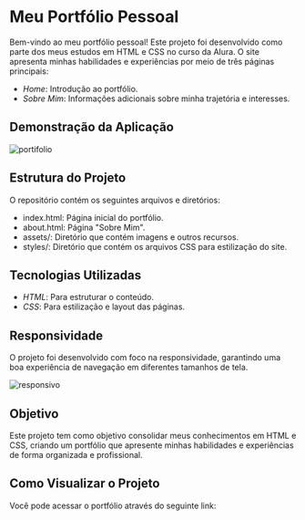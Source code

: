 # Meu Portfólio Pessoal

Bem-vindo ao meu portfólio pessoal! Este projeto foi desenvolvido como parte dos meus estudos em HTML e CSS no curso da Alura. O site apresenta minhas habilidades e experiências por meio de três páginas principais:

- *Home*: Introdução ao portfólio.
- *Sobre Mim*:  Informações adicionais sobre minha trajetória e interesses.

## Demonstração da Aplicação
![portifolio]()

## Estrutura do Projeto

O repositório contém os seguintes arquivos e diretórios:

- index.html: Página inicial do portfólio.
- about.html: Página "Sobre Mim".
- assets/: Diretório que contém imagens e outros recursos.
- styles/: Diretório que contém os arquivos CSS para estilização do site.

## Tecnologias Utilizadas

- *HTML*: Para estruturar o conteúdo.
- *CSS*: Para estilização e layout das páginas.

## Responsividade
O projeto foi desenvolvido com foco na responsividade, garantindo uma boa experiência de navegação em diferentes tamanhos de tela.

![responsivo]()

## Objetivo

Este projeto tem como objetivo consolidar meus conhecimentos em HTML e CSS, criando um portfólio que apresente minhas habilidades e experiências de forma organizada e profissional.

## Como Visualizar o Projeto

Você pode acessar o portfólio através do seguinte link: 
